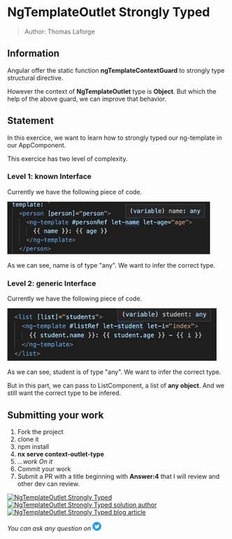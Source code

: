 <h1>NgTemplateOutlet Strongly Typed</h1>

> Author: Thomas Laforge

## Information

Angular offer the static function **ngTemplateContextGuard** to strongly type structural directive.

However the context of **NgTemplateOutlet** type is **Object**. But which the help of the above guard, we can improve that behavior.

## Statement

In this exercice, we want to learn how to strongly typed our ng-template in our AppComponent.

This exercice has two level of complexity.

### Level 1: known Interface

Currently we have the following piece of code.

<img src="./img/unknown-person.png" height=120px alt="Unkown Person"/>

As we can see, name is of type "any". We want to infer the correct type.

### Level 2: generic Interface

Currently we have the following piece of code.

<img src="./img/unknown-student.png" height=120px alt="Unkown Person"/>

As we can see, student is of type "any". We want to infer the correct type.

But in this part, we can pass to ListComponent, a list of **any object**. And we still want the correct type to be infered.

## Submitting your work

1. Fork the project
2. clone it
3. npm install
4. **nx serve context-outlet-type**
5. _...work On it_
6. Commit your work
7. Submit a PR with a title beginning with **Answer:4** that I will review and other dev can review.

<a href="https://github.com/tomalaforge/angular-challenges/pulls?q=label%3A4+label%3Aanswer" target="_blank"><img src="https://img.shields.io/badge/-Solutions-green" alt="NgTemplateOutlet Strongly Typed"/></a>
<a href='https://github.com/tomalaforge/angular-challenges/pulls?q=label%3A4+label%3A"answer+author"'><img src="https://img.shields.io/badge/-Author solution-important" alt="NgTemplateOutlet Strongly Typed solution author"/></a>
<a href="https://medium.com/@thomas.laforge/ngtemplateoutlet-type-checking-5d2dcb07a2c6" target="_blank" rel="noopener noreferrer"><img src="https://img.shields.io/badge/-Blog post explanation-blue" alt="NgTemplateOutlet Strongly Typed blog article"/></a>

_You can ask any question on_ <a href="https://twitter.com/laforge_toma" target="_blank"><img src="./../../logo/twitter.svg" height=20px alt="Twitter"/></a>
